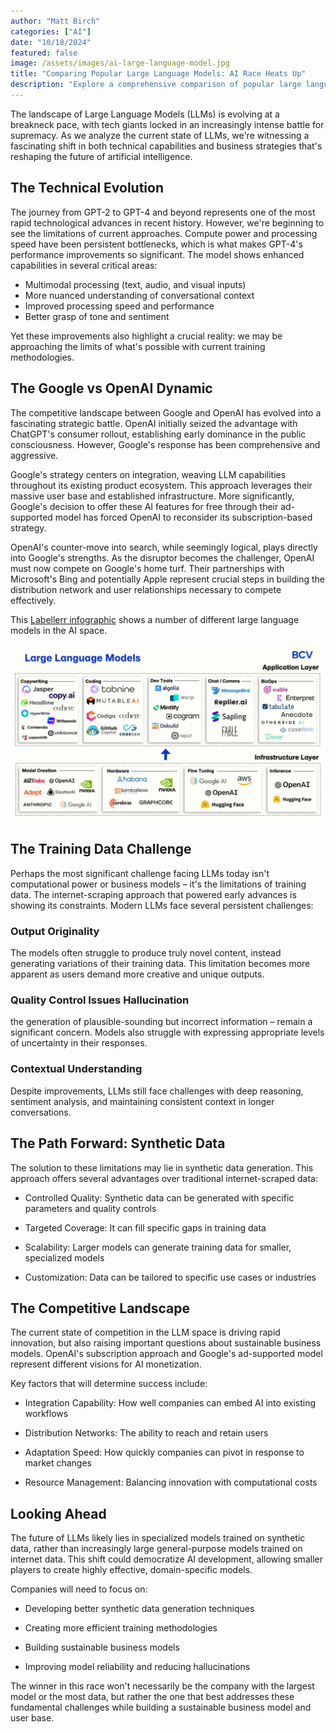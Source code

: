```yaml
---
author: "Matt Birch"
categories: ["AI"]
date: "10/18/2024"
featured: false
image: /assets/images/ai-large-language-model.jpg
title: "Comparing Popular Large Language Models: AI Race Heats Up"
description: "Explore a comprehensive comparison of popular large language models, examining their capabilities, strengths, and applications to help you choose the right AI tool for your needs."
---
```


The landscape of Large Language Models (LLMs) is evolving at a breakneck pace, with tech giants locked in an increasingly intense battle for supremacy. As we analyze the current state of LLMs, we're witnessing a fascinating shift in both technical capabilities and business strategies that's reshaping the future of artificial intelligence.

## The Technical Evolution

The journey from GPT-2 to GPT-4 and beyond represents one of the most rapid technological advances in recent history. However, we're beginning to see the limitations of current approaches. Compute power and processing speed have been persistent bottlenecks, which is what makes GPT-4's performance improvements so significant. The model shows enhanced capabilities in several critical areas:

- Multimodal processing (text, audio, and visual inputs)
- More nuanced understanding of conversational context
- Improved processing speed and performance
- Better grasp of tone and sentiment

Yet these improvements also highlight a crucial reality: we may be approaching the limits of what's possible with current training methodologies.

## The Google vs OpenAI Dynamic

The competitive landscape between Google and OpenAI has evolved into a fascinating strategic battle. OpenAI initially seized the advantage with ChatGPT's consumer rollout, establishing early dominance in the public consciousness. However, Google's response has been comprehensive and aggressive.

Google's strategy centers on integration, weaving LLM capabilities throughout its existing product ecosystem. This approach leverages their massive user base and established infrastructure. More significantly, Google's decision to offer these AI features for free through their ad-supported model has forced OpenAI to reconsider its subscription-based strategy.

OpenAI's counter-move into search, while seemingly logical, plays directly into Google's strengths. As the disruptor becomes the challenger, OpenAI must now compete on Google's home turf. Their partnerships with Microsoft's Bing and potentially Apple represent crucial steps in building the distribution network and user relationships necessary to compete effectively.

This [Labellerr infographic](https://www.labellerr.com/blog/an-introduction-to-large-language-models-llms/) shows a number of different large language models in the AI space.

![different large language models](/assets/images/large-language-models.jpg)

## The Training Data Challenge

Perhaps the most significant challenge facing LLMs today isn't computational power or business models – it's the limitations of training data. The internet-scraping approach that powered early advances is showing its constraints. Modern LLMs face several persistent challenges:

### Output Originality

The models often struggle to produce truly novel content, instead generating variations of their training data. This limitation becomes more apparent as users demand more creative and unique outputs.

### Quality Control Issues Hallucination

the generation of plausible-sounding but incorrect information – remain a significant concern. Models also struggle with expressing appropriate levels of uncertainty in their responses.

### Contextual Understanding

Despite improvements, LLMs still face challenges with deep reasoning, sentiment analysis, and maintaining consistent context in longer conversations.

## The Path Forward: Synthetic Data

The solution to these limitations may lie in synthetic data generation. This approach offers several advantages over traditional internet-scraped data:

- Controlled Quality: Synthetic data can be generated with specific parameters and quality controls

- Targeted Coverage: It can fill specific gaps in training data

- Scalability: Larger models can generate training data for smaller, specialized models

- Customization: Data can be tailored to specific use cases or industries

## The Competitive Landscape

The current state of competition in the LLM space is driving rapid innovation, but also raising important questions about sustainable business models. OpenAI's subscription approach and Google's ad-supported model represent different visions for AI monetization.

Key factors that will determine success include:

- Integration Capability: How well companies can embed AI into existing workflows

- Distribution Networks: The ability to reach and retain users

- Adaptation Speed: How quickly companies can pivot in response to market changes

- Resource Management: Balancing innovation with computational costs

## Looking Ahead

The future of LLMs likely lies in specialized models trained on synthetic data, rather than increasingly large general-purpose models trained on internet data. This shift could democratize AI development, allowing smaller players to create highly effective, domain-specific models.

Companies will need to focus on:

- Developing better synthetic data generation techniques

- Creating more efficient training methodologies

- Building sustainable business models

- Improving model reliability and reducing hallucinations

The winner in this race won't necessarily be the company with the largest model or the most data, but rather the one that best addresses these fundamental challenges while building a sustainable business model and user base.
